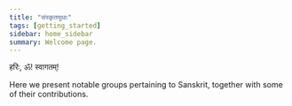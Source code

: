 ```yaml
---
title: "संस्कृतयूथाः"
tags: [getting_started]
sidebar: home_sidebar
summary: Welcome page.
---
```


हरिः, ॐ! स्वागतम्!

Here we present notable groups pertaining to Sanskrit, together with some of their contributions.